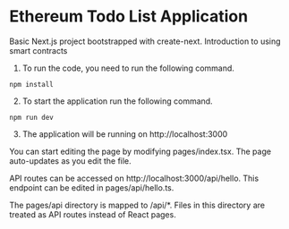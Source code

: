 # Ethereum Todo List Application

Basic Next.js project bootstrapped with create-next. Introduction to using smart contracts 

1. To run the code, you need to run the following command. 

```shell
npm install
```

2. To start the application run the following command. 

```shell
npm run dev
```

3. The application will be running on http://localhost:3000

You can start editing the page by modifying pages/index.tsx. The page auto-updates as you edit the file.

API routes can be accessed on http://localhost:3000/api/hello. This endpoint can be edited in pages/api/hello.ts.

The pages/api directory is mapped to /api/*. Files in this directory are treated as API routes instead of React pages.